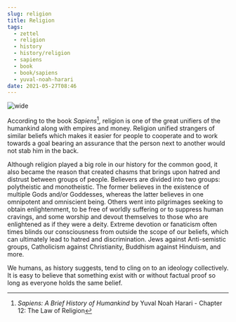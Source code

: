 ```yaml
---
slug: religion
title: Religion
tags:
  - zettel
  - religion
  - history
  - history/religion
  - sapiens
  - book
  - book/sapiens
  - yuval-noah-harari
date: 2021-05-27T08:46
---
```



![wide](https://upload.wikimedia.org/wikipedia/commons/7/7a/RELIGIONES.png "image from Wikimedia Commons (cc)")

According to the book _Sapiens_[^1], religion is one of the great unifiers of the
humankind along with empires and money. Religion unified strangers of similar
beliefs which makes it easier for people to cooperate and to work towards
a goal bearing an assurance that the person next to another would not stab him
in the back.

Although religion played a big role in our history for the common good, it also
became the reason that created chasms that brings upon hatred and distrust
between groups of people. Believers are divided into two groups: polytheistic
and monotheistic. The former believes in the existence of multiple Gods and/or
Goddesses, whereas the latter believes in one omnipotent and omniscient being.
Others went into pilgrimages seeking to obtain enlightenment, to be free of
worldly suffering or to suppress human cravings, and some worship and devout
themselves to those who are enlightened as if they were a deity. Extreme
devotion or fanaticism often times blinds our consciousness from outside the
scope of our beliefs, which can ultimately lead to hatred and discrimination.
Jews against Anti-semistic groups, Catholicism against Christianity, Buddhism
against Hinduism, and more.

We humans, as history suggests, tend to cling on to an ideology collectively. It
is easy to believe that something exist with or without factual proof so long as
everyone holds the same belief.


[^1]: _Sapiens: A Brief History of Humankind_ by Yuval Noah Harari - Chapter 12: The Law of Religion
